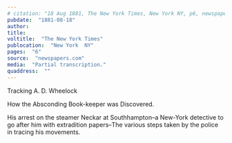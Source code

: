 ```yaml
---
# citation: "18 Aug 1881, The New York Times, New York NY, p6, newspapers.com."
pubdate:  "1881-08-18"
author: 
title: 
voltitle:  "The New York Times"
publocation:  "New York  NY"
pages:  "6"
source:  "newspapers.com"
media:  "Partial transcription."
quaddress:  ""
---
```


Tracking A. D. Wheelock

How the Absconding Book-keeper was Discovered.

His arrest on the steamer Neckar at Southhampton–a New-York detective to go after him with extradition papers–The various steps taken by the police in tracing his movements.
